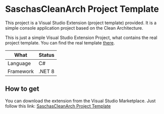 # SaschasCleanArch Project Template

This project is a Visual Studio Extension (project template) provided. It is a simple console application project based on the Clean Architecture.

This is just a simple Visual Studio Extension Project, what contains the real project template.
You can find the real template [there](https://github.com/saigkill/SaschasCleanArch).

|What|Status|
|---|---|
|Language|C#|
|Framework|.NET 8|

## How to get

You can download the extension from the Visual Studio Marketplace. Just follow this link: 
[SaschasCleanArch Project Template](https://marketplace.visualstudio.com/items?itemName=SaschaManns.SaschasCleanArch)